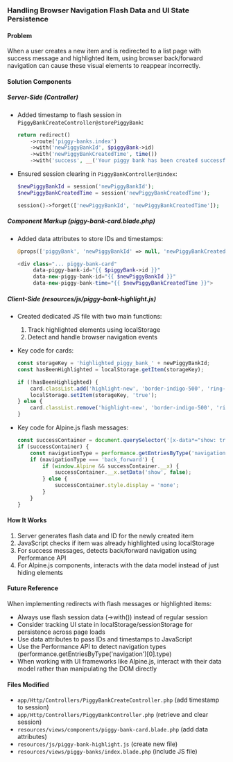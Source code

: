 ### Handling Browser Navigation Flash Data and UI State Persistence

#### Problem
When a user creates a new item and is redirected to a list page with success message and highlighted item, using browser back/forward navigation can cause these visual elements to reappear incorrectly.

#### Solution Components

##### Server-Side (Controller)
- Added timestamp to flash session in `PiggyBankCreateController@storePiggyBank`:
  ```php
  return redirect()
      ->route('piggy-banks.index')
      ->with('newPiggyBankId', $piggyBank->id)
      ->with('newPiggyBankCreatedTime', time())
      ->with('success', __('Your piggy bank has been created successfully.'));


- Ensured session clearing in `PiggyBankController@index`:
  ```php
  $newPiggyBankId = session('newPiggyBankId');
  $newPiggyBankCreatedTime = session('newPiggyBankCreatedTime');
  
  session()->forget(['newPiggyBankId', 'newPiggyBankCreatedTime']);
  ```

##### Component Markup (piggy-bank-card.blade.php)
- Added data attributes to store IDs and timestamps:
  ```php
  @props(['piggyBank', 'newPiggyBankId' => null, 'newPiggyBankCreatedTime' => null])
  
  <div class="... piggy-bank-card"
       data-piggy-bank-id="{{ $piggyBank->id }}" 
       data-new-piggy-bank-id="{{ $newPiggyBankId }}"
       data-new-piggy-bank-time="{{ $newPiggyBankCreatedTime }}">
  ```

##### Client-Side (resources/js/piggy-bank-highlight.js)
- Created dedicated JS file with two main functions:
    1. Track highlighted elements using localStorage
    2. Detect and handle browser navigation events

- Key code for cards:
  ```javascript
  const storageKey = 'highlighted_piggy_bank_' + newPiggyBankId;
  const hasBeenHighlighted = localStorage.getItem(storageKey);
  
  if (!hasBeenHighlighted) {
      card.classList.add('highlight-new', 'border-indigo-500', 'ring-2', 'ring-indigo-200');
      localStorage.setItem(storageKey, 'true');
  } else {
      card.classList.remove('highlight-new', 'border-indigo-500', 'ring-2', 'ring-indigo-200');
  }
  ```

- Key code for Alpine.js flash messages:
  ```javascript
  const successContainer = document.querySelector('[x-data*="show: true"]');
  if (successContainer) {
      const navigationType = performance.getEntriesByType('navigation')[0].type;
      if (navigationType === 'back_forward') {
          if (window.Alpine && successContainer.__x) {
              successContainer.__x.setData('show', false);
          } else {
              successContainer.style.display = 'none';
          }
      }
  }
  ```

#### How It Works
1. Server generates flash data and ID for the newly created item
2. JavaScript checks if item was already highlighted using localStorage
3. For success messages, detects back/forward navigation using Performance API
4. For Alpine.js components, interacts with the data model instead of just hiding elements

#### Future Reference
When implementing redirects with flash messages or highlighted items:
- Always use flash session data (->with()) instead of regular session
- Consider tracking UI state in localStorage/sessionStorage for persistence across page loads
- Use data attributes to pass IDs and timestamps to JavaScript
- Use the Performance API to detect navigation types (performance.getEntriesByType('navigation')[0].type)
- When working with UI frameworks like Alpine.js, interact with their data model rather than manipulating the DOM directly

#### Files Modified
- `app/Http/Controllers/PiggyBankCreateController.php` (add timestamp to session)
- `app/Http/Controllers/PiggyBankController.php` (retrieve and clear session)
- `resources/views/components/piggy-bank-card.blade.php` (add data attributes)
- `resources/js/piggy-bank-highlight.js` (create new file)
- `resources/views/piggy-banks/index.blade.php` (include JS file)
